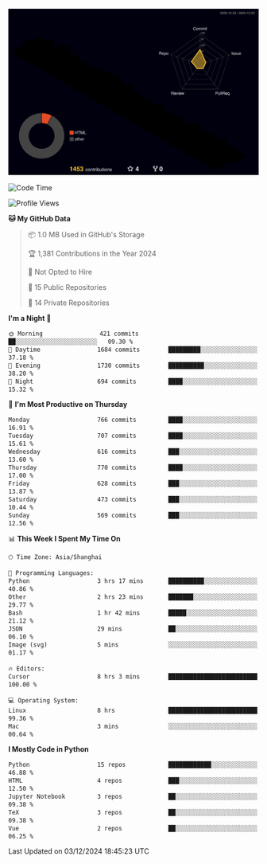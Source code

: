 <!--![](https://raw.githubusercontent.com/BorisYang326/BorisYang326/output/github-contribution-grid-snake-dark.svg) -->
![](./profile-3d-contrib/profile-night-rainbow.svg)
<!--START_SECTION:waka-->
![Code Time](http://img.shields.io/badge/Code%20Time-659%20hrs%2010%20mins-blue)

![Profile Views](http://img.shields.io/badge/Profile%20Views-0-blue)

**🐱 My GitHub Data** 

> 📦 1.0 MB Used in GitHub's Storage 
 > 
> 🏆 1,381 Contributions in the Year 2024
 > 
> 🚫 Not Opted to Hire
 > 
> 📜 15 Public Repositories 
 > 
> 🔑 14 Private Repositories 
 > 
**I'm a Night 🦉** 

```text
🌞 Morning                421 commits         ██░░░░░░░░░░░░░░░░░░░░░░░   09.30 % 
🌆 Daytime                1684 commits        █████████░░░░░░░░░░░░░░░░   37.18 % 
🌃 Evening                1730 commits        ██████████░░░░░░░░░░░░░░░   38.20 % 
🌙 Night                  694 commits         ████░░░░░░░░░░░░░░░░░░░░░   15.32 % 
```
📅 **I'm Most Productive on Thursday** 

```text
Monday                   766 commits         ████░░░░░░░░░░░░░░░░░░░░░   16.91 % 
Tuesday                  707 commits         ████░░░░░░░░░░░░░░░░░░░░░   15.61 % 
Wednesday                616 commits         ███░░░░░░░░░░░░░░░░░░░░░░   13.60 % 
Thursday                 770 commits         ████░░░░░░░░░░░░░░░░░░░░░   17.00 % 
Friday                   628 commits         ███░░░░░░░░░░░░░░░░░░░░░░   13.87 % 
Saturday                 473 commits         ███░░░░░░░░░░░░░░░░░░░░░░   10.44 % 
Sunday                   569 commits         ███░░░░░░░░░░░░░░░░░░░░░░   12.56 % 
```


📊 **This Week I Spent My Time On** 

```text
🕑︎ Time Zone: Asia/Shanghai

💬 Programming Languages: 
Python                   3 hrs 17 mins       ██████████░░░░░░░░░░░░░░░   40.86 % 
Other                    2 hrs 23 mins       ███████░░░░░░░░░░░░░░░░░░   29.77 % 
Bash                     1 hr 42 mins        █████░░░░░░░░░░░░░░░░░░░░   21.12 % 
JSON                     29 mins             ██░░░░░░░░░░░░░░░░░░░░░░░   06.10 % 
Image (svg)              5 mins              ░░░░░░░░░░░░░░░░░░░░░░░░░   01.17 % 

🔥 Editors: 
Cursor                   8 hrs 3 mins        █████████████████████████   100.00 % 

💻 Operating System: 
Linux                    8 hrs               █████████████████████████   99.36 % 
Mac                      3 mins              ░░░░░░░░░░░░░░░░░░░░░░░░░   00.64 % 
```

**I Mostly Code in Python** 

```text
Python                   15 repos            ████████████░░░░░░░░░░░░░   46.88 % 
HTML                     4 repos             ███░░░░░░░░░░░░░░░░░░░░░░   12.50 % 
Jupyter Notebook         3 repos             ██░░░░░░░░░░░░░░░░░░░░░░░   09.38 % 
TeX                      3 repos             ██░░░░░░░░░░░░░░░░░░░░░░░   09.38 % 
Vue                      2 repos             ██░░░░░░░░░░░░░░░░░░░░░░░   06.25 % 
```




 Last Updated on 03/12/2024 18:45:23 UTC
<!--END_SECTION:waka-->
